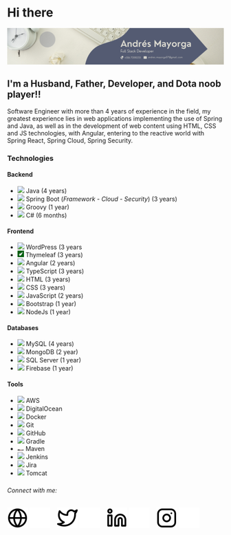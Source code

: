 # Hi there
[![Andres Mayorga](./img/banner.png)](https://andresmayorga.info)
## I'm a Husband, Father, Developer, and Dota noob player!!

Software Engineer with more than 4 years of experience in the field, my greatest experience lies in web applications implementing the use of Spring and Java, as well as in the development of web content using HTML, CSS and JS technologies, with Angular, entering to the reactive world with Spring React, Spring Cloud, Spring Security.

### Technologies
#### Backend
- <img src="https://cdn.jsdelivr.net/gh/devicons/devicon/icons/java/java-original.svg" width="15px"/> Java (4 years)
- <img src="https://cdn.jsdelivr.net/gh/devicons/devicon/icons/spring/spring-original.svg" width="15px"/> Spring Boot (_Framework - Cloud - Security_) (3 years)
- <img src="https://cdn.jsdelivr.net/gh/devicons/devicon/icons/groovy/groovy-original.svg" width="15px"/> Groovy (1 year)
- <img src="https://cdn.jsdelivr.net/gh/devicons/devicon/icons/csharp/csharp-line.svg" width="15px"/> C# (6 months)


#### Frontend
- <img width="15px" src="https://cdn.jsdelivr.net/gh/devicons/devicon/icons/wordpress/wordpress-original.svg"/> WordPress (3 years
- <img width="15px" src="./img/thymeleaf_logo.png"/> Thymeleaf (3 years)
- <img width="15px" src="https://cdn.jsdelivr.net/gh/devicons/devicon/icons/angularjs/angularjs-original.svg"/> Angular (2 years)
- <img width="15px" src="https://cdn.jsdelivr.net/gh/devicons/devicon/icons/typescript/typescript-original.svg"/> TypeScript (3 years)
- <img width="15px" src="https://cdn.jsdelivr.net/gh/devicons/devicon/icons/html5/html5-original.svg"/> HTML (3 years)
- <img width="15px" src="https://cdn.jsdelivr.net/gh/devicons/devicon/icons/css3/css3-original.svg"/> CSS (3 years)
- <img width="15px" src="https://cdn.jsdelivr.net/gh/devicons/devicon/icons/javascript/javascript-original.svg"/> JavaScript (2 years)
- <img width="15px" src="https://cdn.jsdelivr.net/gh/devicons/devicon/icons/bootstrap/bootstrap-original.svg"/> Bootstrap (1 year)
- <img width="15px" src="https://cdn.jsdelivr.net/gh/devicons/devicon/icons/nodejs/nodejs-original.svg"/> NodeJs (1 year)

#### Databases
- <img width="15px" src="https://cdn.jsdelivr.net/gh/devicons/devicon/icons/mysql/mysql-original.svg"/> MySQL (4 years)
- <img width="15px" src="https://cdn.jsdelivr.net/gh/devicons/devicon/icons/mongodb/mongodb-original.svg"/> MongoDB (2 year)
- <img width="15px" src="https://cdn.jsdelivr.net/gh/devicons/devicon/icons/microsoftsqlserver/microsoftsqlserver-plain.svg"/> SQL Server (1 year)
- <img width="15px" src="https://cdn.jsdelivr.net/gh/devicons/devicon/icons/firebase/firebase-plain.svg"/> Firebase (1 year)

#### Tools
- <img width="15px" src="https://cdn.jsdelivr.net/gh/devicons/devicon/icons/amazonwebservices/amazonwebservices-original-wordmark.svg"/> AWS
- <img width="15px" src="https://cdn.jsdelivr.net/gh/devicons/devicon/icons/digitalocean/digitalocean-original-wordmark.svg"/> DigitalOcean
- <img width="15px" src="https://cdn.jsdelivr.net/gh/devicons/devicon/icons/docker/docker-original-wordmark.svg"/> Docker
- <img width="15px" src="https://cdn.jsdelivr.net/gh/devicons/devicon/icons/git/git-original.svg"/> Git
- <img width="15px" src="https://cdn.jsdelivr.net/gh/devicons/devicon/icons/github/github-original.svg"/> GitHub
- <img width="15px" src="https://cdn.jsdelivr.net/gh/devicons/devicon/icons/gradle/gradle-plain.svg"/> Gradle
- <img width="15px" src="./img/Maven_logo.svg.png"/> Maven
- <img width="15px" src="https://cdn.jsdelivr.net/gh/devicons/devicon/icons/jenkins/jenkins-original.svg"/> Jenkins
- <img width="15px" src="https://cdn.jsdelivr.net/gh/devicons/devicon/icons/jira/jira-original-wordmark.svg"/> Jira
- <img width="15px" src="https://cdn.jsdelivr.net/gh/devicons/devicon/icons/tomcat/tomcat-original.svg"/> Tomcat

###
###### Connect with me:

[![website](./img/globe-light.svg)](https://andresmayorga.info#gh-light-mode-only)
[![website](./img/globe-dark.svg)](https://andresmayorga.info#gh-dark-mode-only)
&nbsp;&nbsp;
[![website](./img/twitter-light.svg)](https://twitter.com/AndresME07#gh-light-mode-only)
[![website](./img/twitter-dark.svg)](https://twitter.com/AndresME07#gh-dark-mode-only)
&nbsp;&nbsp;
[![website](./img/linkedin-light.svg)](https://www.linkedin.com/in/andr%C3%A9s-mayorga-espinoza-127b9a173/#gh-light-mode-only)
[![website](./img/linkedin-dark.svg)](https://www.linkedin.com/in/andr%C3%A9s-mayorga-espinoza-127b9a173/#gh-dark-mode-only)
&nbsp;&nbsp;
[![website](./img/instagram-light.svg)](https://www.instagram.com/andresmayorga7/#gh-light-mode-only)
[![website](./img/instagram-dark.svg)](https://www.instagram.com/andresmayorga7/#gh-dark-mode-only)
